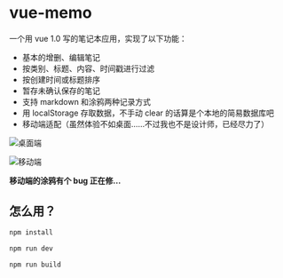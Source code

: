 # vue-memo

一个用 vue 1.0 写的笔记本应用，实现了以下功能：
  - 基本的增删、编辑笔记
  - 按类别、标题、内容、时间戳进行过滤
  - 按创建时间或标题排序
  - 暂存未确认保存的笔记
  - 支持 markdown 和涂鸦两种记录方式
  - 用 localStorage 存取数据，不手动 clear 的话算是个本地的简易数据库吧
  - 移动端适配（虽然体验不如桌面……不过我也不是设计师，已经尽力了）
  
![桌面端](https://github.com/youknowznm/youknowznm.github.io/blob/master/hehehe/desktop.png)

![移动端](https://github.com/youknowznm/youknowznm.github.io/blob/master/hehehe/mobile.png)

**移动端的涂鸦有个 bug 正在修…**

## 怎么用？

``` bash
npm install

npm run dev

npm run build
```
